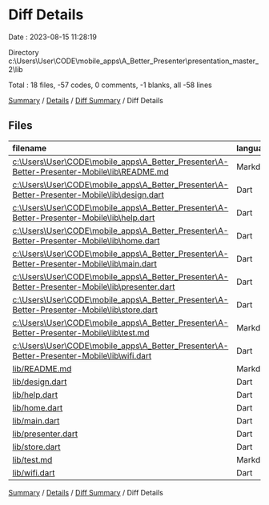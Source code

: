 # Diff Details

Date : 2023-08-15 11:28:19

Directory c:\\Users\\User\\CODE\\mobile_apps\\A_Better_Presenter\\presentation_master_2\\lib

Total : 18 files,  -57 codes, 0 comments, -1 blanks, all -58 lines

[Summary](results.md) / [Details](details.md) / [Diff Summary](diff.md) / Diff Details

## Files
| filename | language | code | comment | blank | total |
| :--- | :--- | ---: | ---: | ---: | ---: |
| [c:\Users\User\CODE\mobile_apps\A_Better_Presenter\A-Better-Presenter-Mobile\lib\README.md](/c:%5CUsers%5CUser%5CCODE%5Cmobile_apps%5CA_Better_Presenter%5CA-Better-Presenter-Mobile%5Clib%5CREADME.md) | Markdown | -5 | 0 | -1 | -6 |
| [c:\Users\User\CODE\mobile_apps\A_Better_Presenter\A-Better-Presenter-Mobile\lib\design.dart](/c:%5CUsers%5CUser%5CCODE%5Cmobile_apps%5CA_Better_Presenter%5CA-Better-Presenter-Mobile%5Clib%5Cdesign.dart) | Dart | -249 | 0 | -49 | -298 |
| [c:\Users\User\CODE\mobile_apps\A_Better_Presenter\A-Better-Presenter-Mobile\lib\help.dart](/c:%5CUsers%5CUser%5CCODE%5Cmobile_apps%5CA_Better_Presenter%5CA-Better-Presenter-Mobile%5Clib%5Chelp.dart) | Dart | -355 | -3 | -43 | -401 |
| [c:\Users\User\CODE\mobile_apps\A_Better_Presenter\A-Better-Presenter-Mobile\lib\home.dart](/c:%5CUsers%5CUser%5CCODE%5Cmobile_apps%5CA_Better_Presenter%5CA-Better-Presenter-Mobile%5Clib%5Chome.dart) | Dart | -670 | 0 | -18 | -688 |
| [c:\Users\User\CODE\mobile_apps\A_Better_Presenter\A-Better-Presenter-Mobile\lib\main.dart](/c:%5CUsers%5CUser%5CCODE%5Cmobile_apps%5CA_Better_Presenter%5CA-Better-Presenter-Mobile%5Clib%5Cmain.dart) | Dart | -93 | -6 | -24 | -123 |
| [c:\Users\User\CODE\mobile_apps\A_Better_Presenter\A-Better-Presenter-Mobile\lib\presenter.dart](/c:%5CUsers%5CUser%5CCODE%5Cmobile_apps%5CA_Better_Presenter%5CA-Better-Presenter-Mobile%5Clib%5Cpresenter.dart) | Dart | -703 | -1 | -50 | -754 |
| [c:\Users\User\CODE\mobile_apps\A_Better_Presenter\A-Better-Presenter-Mobile\lib\store.dart](/c:%5CUsers%5CUser%5CCODE%5Cmobile_apps%5CA_Better_Presenter%5CA-Better-Presenter-Mobile%5Clib%5Cstore.dart) | Dart | -63 | -4 | -22 | -89 |
| [c:\Users\User\CODE\mobile_apps\A_Better_Presenter\A-Better-Presenter-Mobile\lib\test.md](/c:%5CUsers%5CUser%5CCODE%5Cmobile_apps%5CA_Better_Presenter%5CA-Better-Presenter-Mobile%5Clib%5Ctest.md) | Markdown | -14 | 0 | -1 | -15 |
| [c:\Users\User\CODE\mobile_apps\A_Better_Presenter\A-Better-Presenter-Mobile\lib\wifi.dart](/c:%5CUsers%5CUser%5CCODE%5Cmobile_apps%5CA_Better_Presenter%5CA-Better-Presenter-Mobile%5Clib%5Cwifi.dart) | Dart | -77 | 0 | -15 | -92 |
| [lib/README.md](/lib/README.md) | Markdown | 5 | 0 | 1 | 6 |
| [lib/design.dart](/lib/design.dart) | Dart | 251 | 0 | 49 | 300 |
| [lib/help.dart](/lib/help.dart) | Dart | 301 | 3 | 40 | 344 |
| [lib/home.dart](/lib/home.dart) | Dart | 675 | 0 | 18 | 693 |
| [lib/main.dart](/lib/main.dart) | Dart | 92 | 6 | 24 | 122 |
| [lib/presenter.dart](/lib/presenter.dart) | Dart | 703 | 1 | 52 | 756 |
| [lib/store.dart](/lib/store.dart) | Dart | 63 | 4 | 22 | 89 |
| [lib/test.md](/lib/test.md) | Markdown | 10 | 0 | 1 | 11 |
| [lib/wifi.dart](/lib/wifi.dart) | Dart | 72 | 0 | 15 | 87 |

[Summary](results.md) / [Details](details.md) / [Diff Summary](diff.md) / Diff Details